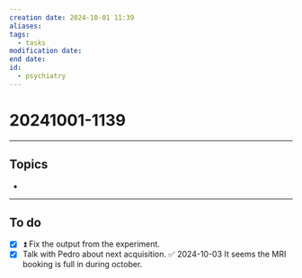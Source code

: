 ```yaml
---
creation date: 2024-10-01 11:39
aliases: 
tags:
  - tasks
modification date: 
end date: 
id:
  - psychiatry
---
```

# 20241001-1139
---
## Topics
+ 
---
## To do
- [x] ⏫ Fix the output from the experiment.
- [x] Talk with Pedro about next acquisition. ✅ 2024-10-03 It seems the MRI booking is full in during october.